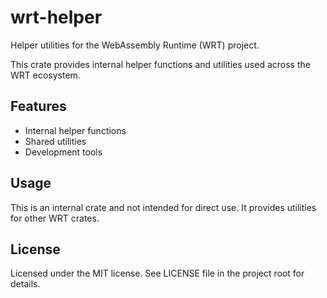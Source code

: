 # wrt-helper

Helper utilities for the WebAssembly Runtime (WRT) project.

This crate provides internal helper functions and utilities used across the WRT ecosystem.

## Features

- Internal helper functions
- Shared utilities
- Development tools

## Usage

This is an internal crate and not intended for direct use. It provides utilities for other WRT crates.

## License

Licensed under the MIT license. See LICENSE file in the project root for details.